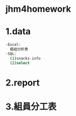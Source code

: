# jhm4homework
# 1.data
```bash
-Excel:
  樞紐分析表
-SQL:
  (1)snacks-info
  (2)select
```
# 2.report
# 3.組員分工表
